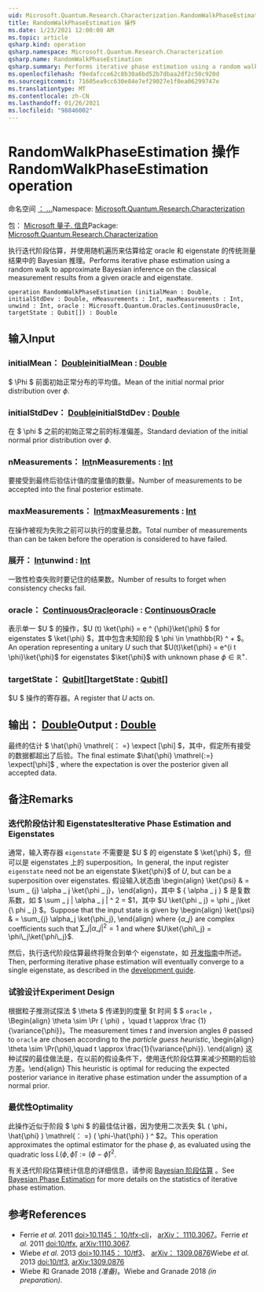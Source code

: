 ```yaml
---
uid: Microsoft.Quantum.Research.Characterization.RandomWalkPhaseEstimation
title: RandomWalkPhaseEstimation 操作
ms.date: 1/23/2021 12:00:00 AM
ms.topic: article
qsharp.kind: operation
qsharp.namespace: Microsoft.Quantum.Research.Characterization
qsharp.name: RandomWalkPhaseEstimation
qsharp.summary: Performs iterative phase estimation using a random walk to approximate Bayesian inference on the classical measurement results from a given oracle and eigenstate.
ms.openlocfilehash: f9edafcce62c8b30a6bd52b7dbaa2df2c50c920d
ms.sourcegitcommit: 71605ea9cc630e84e7ef29027e1f0ea06299747e
ms.translationtype: MT
ms.contentlocale: zh-CN
ms.lasthandoff: 01/26/2021
ms.locfileid: "98846002"
---
```

# <a name="randomwalkphaseestimation-operation"></a><span data-ttu-id="df07c-102">RandomWalkPhaseEstimation 操作</span><span class="sxs-lookup"><span data-stu-id="df07c-102">RandomWalkPhaseEstimation operation</span></span>

<span data-ttu-id="df07c-103">命名空间 [： ...](xref:Microsoft.Quantum.Research.Characterization)</span><span class="sxs-lookup"><span data-stu-id="df07c-103">Namespace: [Microsoft.Quantum.Research.Characterization](xref:Microsoft.Quantum.Research.Characterization)</span></span>

<span data-ttu-id="df07c-104">包： [Microsoft 量子. 信息](https://nuget.org/packages/Microsoft.Quantum.Research.Characterization)</span><span class="sxs-lookup"><span data-stu-id="df07c-104">Package: [Microsoft.Quantum.Research.Characterization](https://nuget.org/packages/Microsoft.Quantum.Research.Characterization)</span></span>


<span data-ttu-id="df07c-105">执行迭代阶段估算，并使用随机遍历来估算给定 oracle 和 eigenstate 的传统测量结果中的 Bayesian 推理。</span><span class="sxs-lookup"><span data-stu-id="df07c-105">Performs iterative phase estimation using a random walk to approximate Bayesian inference on the classical measurement results from a given oracle and eigenstate.</span></span>

```qsharp
operation RandomWalkPhaseEstimation (initialMean : Double, initialStdDev : Double, nMeasurements : Int, maxMeasurements : Int, unwind : Int, oracle : Microsoft.Quantum.Oracles.ContinuousOracle, targetState : Qubit[]) : Double
```


## <a name="input"></a><span data-ttu-id="df07c-106">输入</span><span class="sxs-lookup"><span data-stu-id="df07c-106">Input</span></span>

### <a name="initialmean--double"></a><span data-ttu-id="df07c-107">initialMean： [Double](xref:microsoft.quantum.lang-ref.double)</span><span class="sxs-lookup"><span data-stu-id="df07c-107">initialMean : [Double](xref:microsoft.quantum.lang-ref.double)</span></span>

<span data-ttu-id="df07c-108">$ \Phi $ 前面初始正常分布的平均值。</span><span class="sxs-lookup"><span data-stu-id="df07c-108">Mean of the initial normal prior distribution over $\phi$.</span></span>


### <a name="initialstddev--double"></a><span data-ttu-id="df07c-109">initialStdDev： [Double](xref:microsoft.quantum.lang-ref.double)</span><span class="sxs-lookup"><span data-stu-id="df07c-109">initialStdDev : [Double](xref:microsoft.quantum.lang-ref.double)</span></span>

<span data-ttu-id="df07c-110">在 $ \phi $ 之前的初始正常之前的标准偏差。</span><span class="sxs-lookup"><span data-stu-id="df07c-110">Standard deviation of the initial normal prior distribution over $\phi$.</span></span>


### <a name="nmeasurements--int"></a><span data-ttu-id="df07c-111">nMeasurements： [Int](xref:microsoft.quantum.lang-ref.int)</span><span class="sxs-lookup"><span data-stu-id="df07c-111">nMeasurements : [Int](xref:microsoft.quantum.lang-ref.int)</span></span>

<span data-ttu-id="df07c-112">要接受到最终后验估计值的度量值的数量。</span><span class="sxs-lookup"><span data-stu-id="df07c-112">Number of measurements to be accepted into the final posterior estimate.</span></span>


### <a name="maxmeasurements--int"></a><span data-ttu-id="df07c-113">maxMeasurements： [Int](xref:microsoft.quantum.lang-ref.int)</span><span class="sxs-lookup"><span data-stu-id="df07c-113">maxMeasurements : [Int](xref:microsoft.quantum.lang-ref.int)</span></span>

<span data-ttu-id="df07c-114">在操作被视为失败之前可以执行的度量总数。</span><span class="sxs-lookup"><span data-stu-id="df07c-114">Total number of measurements than can be taken before the operation is considered to have failed.</span></span>


### <a name="unwind--int"></a><span data-ttu-id="df07c-115">展开： [Int](xref:microsoft.quantum.lang-ref.int)</span><span class="sxs-lookup"><span data-stu-id="df07c-115">unwind : [Int](xref:microsoft.quantum.lang-ref.int)</span></span>

<span data-ttu-id="df07c-116">一致性检查失败时要记住的结果数。</span><span class="sxs-lookup"><span data-stu-id="df07c-116">Number of results to forget when consistency checks fail.</span></span>


### <a name="oracle--continuousoracle"></a><span data-ttu-id="df07c-117">oracle： [ContinuousOracle](xref:Microsoft.Quantum.Oracles.ContinuousOracle)</span><span class="sxs-lookup"><span data-stu-id="df07c-117">oracle : [ContinuousOracle](xref:Microsoft.Quantum.Oracles.ContinuousOracle)</span></span>

<span data-ttu-id="df07c-118">表示单一 $U $ 的操作，$U (t) \ket{\phi} = e ^ {\phi}\ket{\phi} $ for eigenstates $ \ket{\phi} $，其中包含未知阶段 $ \phi \in \mathbb{R} ^ + $。</span><span class="sxs-lookup"><span data-stu-id="df07c-118">An operation representing a unitary $U$ such that $U(t)\ket{\phi} = e^{i t \phi}\ket{\phi}$ for eigenstates $\ket{\phi}$ with unknown phase $\phi \in \mathbb{R}^+$.</span></span>


### <a name="targetstate--qubit"></a><span data-ttu-id="df07c-119">targetState： [Qubit](xref:microsoft.quantum.lang-ref.qubit)[]</span><span class="sxs-lookup"><span data-stu-id="df07c-119">targetState : [Qubit](xref:microsoft.quantum.lang-ref.qubit)[]</span></span>

<span data-ttu-id="df07c-120">$U $ 操作的寄存器。</span><span class="sxs-lookup"><span data-stu-id="df07c-120">A register that $U$ acts on.</span></span>



## <a name="output--double"></a><span data-ttu-id="df07c-121">输出： [Double](xref:microsoft.quantum.lang-ref.double)</span><span class="sxs-lookup"><span data-stu-id="df07c-121">Output : [Double](xref:microsoft.quantum.lang-ref.double)</span></span>

<span data-ttu-id="df07c-122">最终的估计 $ \hat{\phi} \mathrel{： =} \expect [\phi] $，其中，假定所有接受的数据都超出了后验。</span><span class="sxs-lookup"><span data-stu-id="df07c-122">The final estimate $\hat{\phi} \mathrel{:=} \expect[\phi]$ , where the expectation is over the posterior given all accepted data.</span></span>

## <a name="remarks"></a><span data-ttu-id="df07c-123">备注</span><span class="sxs-lookup"><span data-stu-id="df07c-123">Remarks</span></span>

### <a name="iterative-phase-estimation-and-eigenstates"></a><span data-ttu-id="df07c-124">迭代阶段估计和 Eigenstates</span><span class="sxs-lookup"><span data-stu-id="df07c-124">Iterative Phase Estimation and Eigenstates</span></span>

<span data-ttu-id="df07c-125">通常，输入寄存器 `eigenstate` 不需要是 $U $ 的 eigenstate $ \ket{\phi} $，但可以是 eigenstates 上的 superposition。</span><span class="sxs-lookup"><span data-stu-id="df07c-125">In general, the input register `eigenstate` need not be an eigenstate $\ket{\phi}$ of $U$, but can be a superposition over eigenstates.</span></span> <span data-ttu-id="df07c-126">假设输入状态由 \begin{align} \ket{\psi} & = \sum \_ {j} \alpha \_ j \ket{\phi \_ j}，\end{align}，其中 $ \{ \alpha \_ j \} $ 是复数系数，如 $ \sum \_ j | \alpha \_ j | ^ 2 = $1，其中 $U \ket{\phi \_ j} = \phi \_ j\ket {\ phi \_ j} $。</span><span class="sxs-lookup"><span data-stu-id="df07c-126">Suppose that the input state is given by \begin{align} \ket{\psi} & = \sum\_{j} \alpha\_j \ket{\phi\_j}, \end{align} where $\{\alpha\_j\}$ are complex coefficients such that $\sum\_j |\alpha\_j|^2 = 1$ and where $U\ket{\phi\_j} = \phi\_j\ket{\phi\_j}$.</span></span>

<span data-ttu-id="df07c-127">然后，执行迭代阶段估算最终将聚合到单个 eigenstate，如 [开发指南](xref:microsoft.quantum.libraries.characterization#iterative-phase-estimation-without-eigenstates)中所述。</span><span class="sxs-lookup"><span data-stu-id="df07c-127">Then, performing iterative phase estimation will eventually converge to a single eigenstate, as described in the [development guide](xref:microsoft.quantum.libraries.characterization#iterative-phase-estimation-without-eigenstates).</span></span>

### <a name="experiment-design"></a><span data-ttu-id="df07c-128">试验设计</span><span class="sxs-lookup"><span data-stu-id="df07c-128">Experiment Design</span></span>

<span data-ttu-id="df07c-129">根据粒子推测试探法 $ \theta $ 传递到的度量 $t 时间 $ $ `oracle` ， \Begin{align} \theta \sim \Pr ( \phi) ，\quad t \approx \frac {1} {\variance{\phi}}。</span><span class="sxs-lookup"><span data-stu-id="df07c-129">The measurement times $t$ and inversion angles $\theta$ passed to `oracle` are chosen according to the *particle guess heuristic*, \begin{align} \theta \sim \Pr(\phi),\quad t \approx \frac{1}{\variance{\phi}}.</span></span>
<span data-ttu-id="df07c-130">\end{align} 这种试探的最佳做法是，在以前的假设条件下，使用迭代阶段估算来减少预期的后验方差。</span><span class="sxs-lookup"><span data-stu-id="df07c-130">\end{align} This heuristic is optimal for reducing the expected posterior variance in iterative phase estimation under the assumption of a normal prior.</span></span>

### <a name="optimality"></a><span data-ttu-id="df07c-131">最优性</span><span class="sxs-lookup"><span data-stu-id="df07c-131">Optimality</span></span>

<span data-ttu-id="df07c-132">此操作近似于阶段 $ \phi $ 的最佳估计器，因为使用二次丢失 $L ( \phi，\hat{\phi} ) \mathrel{： =} ( \phi-\hat{\phi} ) ^ $2。</span><span class="sxs-lookup"><span data-stu-id="df07c-132">This operation approximates the optimal estimator for the phase $\phi$, as evaluated using the quadratic loss $L(\phi, \hat{\phi}) \mathrel{:=} (\phi - \hat{\phi})^2$.</span></span>

<span data-ttu-id="df07c-133">有关迭代阶段估算统计信息的详细信息，请参阅 [Bayesian 阶段估算](xref:microsoft.quantum.libraries.characterization#bayesian-phase-estimation) 。</span><span class="sxs-lookup"><span data-stu-id="df07c-133">See [Bayesian Phase Estimation](xref:microsoft.quantum.libraries.characterization#bayesian-phase-estimation) for more details on the statistics of iterative phase estimation.</span></span>

## <a name="references"></a><span data-ttu-id="df07c-134">参考</span><span class="sxs-lookup"><span data-stu-id="df07c-134">References</span></span>

- <span data-ttu-id="df07c-135">Ferrie *et al.* 2011 [doi>10.1145： 10/tfx-cli](https://doi.org/10.1007/s11128-012-0407-6)， [arXiv： 1110.3067](https://arxiv.org/abs/1110.3067)。</span><span class="sxs-lookup"><span data-stu-id="df07c-135">Ferrie *et al.* 2011 [doi:10/tfx](https://doi.org/10.1007/s11128-012-0407-6), [arXiv:1110.3067](https://arxiv.org/abs/1110.3067).</span></span>
- <span data-ttu-id="df07c-136">Wiebe *et al.* 2013 [doi>10.1145： 10/tf3](https://doi.org/10.1103/PhysRevLett.112.190501)、 [arXiv： 1309.0876](https://arxiv.org/abs/1309.0876)</span><span class="sxs-lookup"><span data-stu-id="df07c-136">Wiebe *et al.* 2013 [doi:10/tf3](https://doi.org/10.1103/PhysRevLett.112.190501), [arXiv:1309.0876](https://arxiv.org/abs/1309.0876)</span></span>
- <span data-ttu-id="df07c-137">Wiebe 和 Granade 2018 *(准备)*。</span><span class="sxs-lookup"><span data-stu-id="df07c-137">Wiebe and Granade 2018 *(in preparation)*.</span></span>